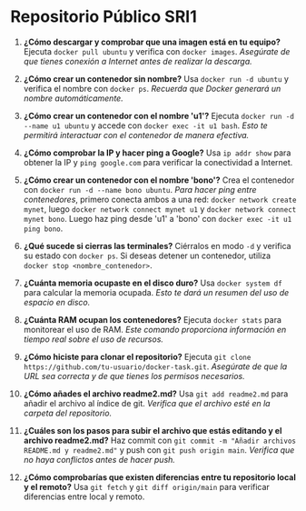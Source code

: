 # Repositorio Público SRI1

1. **¿Cómo descargar y comprobar que una imagen está en tu equipo?** Ejecuta `docker pull ubuntu` y verifica con `docker images`. *Asegúrate de que tienes conexión a Internet antes de realizar la descarga.*

2. **¿Cómo crear un contenedor sin nombre?** Usa `docker run -d ubuntu` y verifica el nombre con `docker ps`. *Recuerda que Docker generará un nombre automáticamente.*

3. **¿Cómo crear un contenedor con el nombre 'u1'?** Ejecuta `docker run -d --name u1 ubuntu` y accede con `docker exec -it u1 bash`. *Esto te permitirá interactuar con el contenedor de manera efectiva.*

4. **¿Cómo comprobar la IP y hacer ping a Google?** Usa `ip addr show` para obtener la IP y `ping google.com` para verificar la conectividad a Internet.

5. **¿Cómo crear un contenedor con el nombre 'bono'?** Crea el contenedor con `docker run -d --name bono ubuntu`. *Para hacer ping entre contenedores*, primero conecta ambos a una red: `docker network create mynet`, luego `docker network connect mynet u1` y `docker network connect mynet bono`. Luego haz ping desde 'u1' a 'bono' con `docker exec -it u1 ping bono`.

6. **¿Qué sucede si cierras las terminales?** Ciérralos en modo `-d` y verifica su estado con `docker ps`. Si deseas detener un contenedor, utiliza `docker stop <nombre_contenedor>`.

7. **¿Cuánta memoria ocupaste en el disco duro?** Usa `docker system df` para calcular la memoria ocupada. *Esto te dará un resumen del uso de espacio en disco.*

8. **¿Cuánta RAM ocupan los contenedores?** Ejecuta `docker stats` para monitorear el uso de RAM. *Este comando proporciona información en tiempo real sobre el uso de recursos.*

9. **¿Cómo hiciste para clonar el repositorio?** Ejecuta `git clone https://github.com/tu-usuario/docker-task.git`. *Asegúrate de que la URL sea correcta y de que tienes los permisos necesarios.*

10. **¿Cómo añades el archivo readme2.md?** Usa `git add readme2.md` para añadir el archivo al índice de git. *Verifica que el archivo esté en la carpeta del repositorio.*

11. **¿Cuáles son los pasos para subir el archivo que estás editando y el archivo readme2.md?** Haz commit con `git commit -m "Añadir archivos README.md y readme2.md"` y push con `git push origin main`. *Verifica que no haya conflictos antes de hacer push.*

12. **¿Cómo comprobarías que existen diferencias entre tu repositorio local y el remoto?** Usa `git fetch` y `git diff origin/main` para verificar diferencias entre local y remoto.

